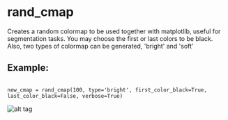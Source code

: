 # rand_cmap
Creates a random colormap to be used together with matplotlib, useful for segmentation tasks. You may choose the first or last colors to be black. Also, two types of colormap can be generated, 'bright' and 'soft'

## Example:
<code>
new_cmap = rand_cmap(100, type='bright', first_color_black=True, last_color_black=False, verbose=True)
</code>

![alt tag](http://i.imgur.com/QO2hzOA.png)
